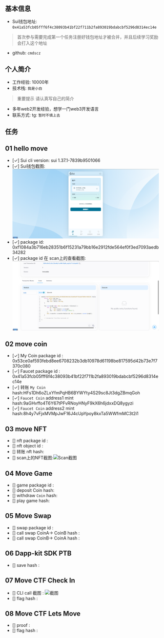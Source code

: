 ## 基本信息
- Sui钱包地址: `0x41a53fcb05fff6f4c38093b41bf22f711b2fa893019bdabcbf5296d8314ec14e`
> 首次参与需要完成第一个任务注册好钱包地址才被合并，并且后续学习奖励会打入这个地址
- github: `cmdscz`

## 个人简介
- 工作经验: 10000年
- 技术栈: `我是小白`
> 重要提示 请认真写自己的简介
- 多年web2开发经验，想学一门web3开发语言
- 联系方式: tg: `暂时不填上去` 

## 任务

##   01 hello move  
- [✓] Sui cli version: sui 1.37.1-7839b9501066
- [✓] Sui钱包截图: ![Sui钱包截图](./images/qb1.png)
- [✓] package id: 0xf1084a3b716eb28351b6f15231a79bb16e2912fde564ef0f3ed7093aedb34282
- [✓] package id 在 scan上的查看截图:![Scan截图](./images/scan1.png)

##   02 move coin
- [✓] My Coin package id : 0x53ce0af593febd8ee6708232b3db10978d61198be817595d42b73e7f7370c080
- [✓] Faucet package id :  0x41a53fcb05fff6f4c38093b41bf22f711b2fa893019bdabcbf5296d8314ec14e
- [✓] 转账 `My Coin` hash:HFs1Dh6oZLxYfmPqHB6BYWYty4S29sc8Jt3dgZBmqGoh
- [✓] `Faucet Coin` address1 mint hash:9aGHvffo4T6Y67tPFvRNoyHNyF9kX6h6jdxxDQ8ygyzi
- [✓] `Faucet Coin` address2 mint hash:8h4y7vFjxMVMpJwF16J4cUpYpoy8kxTa5WWfmMC3t2i1

##   03 move NFT
- [] nft package id :
- [] nft object id : 
- [] 转账 nft  hash:
- [] scan上的NFT截图:![Scan截图](./images/你的图片地址)

##   04 Move Game
- [] game package id :
- [] deposit Coin hash:
- [] withdraw `Coin` hash:
- [] play game hash:

##   05 Move Swap
- [] swap package id :
- [] call swap CoinA-> CoinB  hash :
- [] call swap CoinB-> CoinA  hash :

##   06 Dapp-kit SDK PTB
- [] save hash :

##   07 Move CTF Check In
- [] CLI call 截图 : ![截图](./images/你的图片地址)
- [] flag hash :

##   08 Move CTF Lets Move
- [] proof : 
- [] flag hash :
